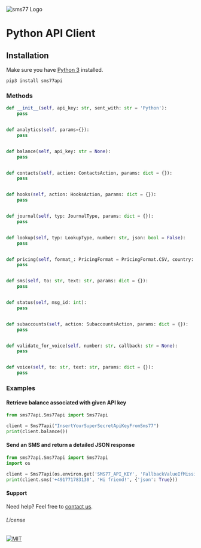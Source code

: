 ![](https://www.sms77.io/wp-content/uploads/2019/07/sms77-Logo-400x79.png "sms77 Logo")

# Python API Client

## Installation

Make sure you have [Python 3](https://www.python.org/downloads/) installed.

```shell script
pip3 install sms77api
```

### Methods

```python
def __init__(self, api_key: str, sent_with: str = 'Python'):
    pass


def analytics(self, params={}):
    pass


def balance(self, api_key: str = None):
    pass


def contacts(self, action: ContactsAction, params: dict = {}):
    pass


def hooks(self, action: HooksAction, params: dict = {}):
    pass


def journal(self, typ: JournalType, params: dict = {}):
    pass


def lookup(self, typ: LookupType, number: str, json: bool = False):
    pass


def pricing(self, format_: PricingFormat = PricingFormat.CSV, country: str = None):
    pass


def sms(self, to: str, text: str, params: dict = {}):
    pass


def status(self, msg_id: int):
    pass


def subaccounts(self, action: SubaccountsAction, params: dict = {}):
    pass


def validate_for_voice(self, number: str, callback: str = None):
    pass


def voice(self, to: str, text: str, params: dict = {}):
    pass
```

### Examples

#### Retrieve balance associated with given API key

```python
from sms77api.Sms77api import Sms77api

client = Sms77api("InsertYourSuperSecretApiKeyFromSms77")
print(client.balance())
```

#### Send an SMS and return a detailed JSON response

```python
from sms77api.Sms77api import Sms77api
import os

client = Sms77api(os.environ.get('SMS77_API_KEY', 'FallbackValueIfMissing'))
print(client.sms('+491771783130', 'Hi friend!', {'json': True}))
```

#### Support

Need help? Feel free to [contact us](https://www.sms77.io/en/company/contact/).

###### License

[![MIT](https://img.shields.io/badge/License-MIT-teal.svg)](LICENSE)